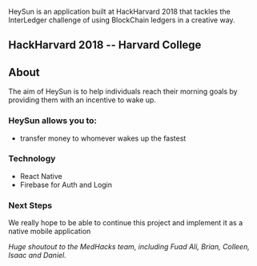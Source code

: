 
HeySun is an application built at HackHarvard 2018 that tackles the InterLedger challenge of using BlockChain ledgers in a creative way.

## HackHarvard 2018 -- Harvard College


## About
The aim of HeySun is to help individuals reach their morning goals by providing them with an incentive to wake up.

### HeySun allows you to:
* transfer money to whomever wakes up the fastest

### Technology
* React Native
* Firebase for Auth and Login

### Next Steps

We really hope to be able to continue this project and implement it as a native mobile application

*Huge shoutout to the MedHacks team, including Fuad Ali, Brian, Colleen, Isaac and Daniel.*

